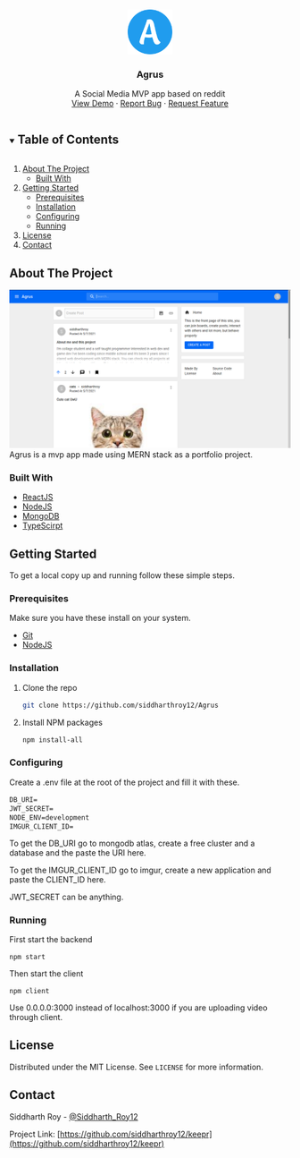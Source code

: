 <!-- PROJECT LOGO -->
<br />
<p align="center">
  <a href="https://github.com/siddharthroy12/Agrus">
    <img src="https://raw.githubusercontent.com/siddharthroy12/Agrus/main/client/public/logo512.png" alt="Logo" width="80" height="80">
  </a>
  <h3 align="center">Agrus</h3>
  <p align="center">
   	A Social Media MVP app based on reddit
    <br />
    <a href="#">View Demo</a>
    ·
    <a href="https://github.com/siddharthroy12/Agrus/issues">Report Bug</a>
    ·
    <a href="https://github.com/siddharthroy12/Agrus/issues">Request Feature</a>
  </p>
</p>



<!-- TABLE OF CONTENTS -->
<details open="open">
  <summary><h2 style="display: inline-block">Table of Contents</h2></summary>
  <ol>
    <li>
      <a href="#about-the-project">About The Project</a>
      <ul>
        <li><a href="#built-with">Built With</a></li>
      </ul>
    </li>
    <li>
      <a href="#getting-started">Getting Started</a>
      <ul>
        <li><a href="#prerequisites">Prerequisites</a></li>
        <li><a href="#installation">Installation</a></li>
				<li><a href="#configuring">Configuring</a></li>
				<li><a href="#running">Running</a></li>
      </ul>
    </li>
    <li><a href="#license">License</a></li>
    <li><a href="#contact">Contact</a></li>
  </ol>
</details>



<!-- ABOUT THE PROJECT -->
## About The Project
![](/screenshots/screenshot-1.png)
Agrus is a mvp app made using MERN stack as a portfolio project.

### Built With

* [ReactJS](https://reactjs.org/)
* [NodeJS](https://reactjs.org/)
* [MongoDB](https://www.mongodb.com/)
* [TypeScirpt](https://www.typescriptlang.org/)


<!-- GETTING STARTED -->
## Getting Started

To get a local copy up and running follow these simple steps.

### Prerequisites

Make sure you have these install on your system.
* [Git](https://nodejs.org/en/download/)
* [NodeJS](https://nodejs.org/en/download/)

### Installation

1. Clone the repo
   ```sh
   git clone https://github.com/siddharthroy12/Agrus
   ```
2. Install NPM packages
   ```sh
   npm install-all
   ```

### Configuring
Create a .env file at the root of the project and fill it with these.

```
DB_URI=
JWT_SECRET=
NODE_ENV=development
IMGUR_CLIENT_ID=
```

To get the DB_URI go to mongodb atlas, create a free cluster and a database and the paste the URI here.

To get the IMGUR_CLIENT_ID go to imgur, create a new application and paste the CLIENT_ID here.

JWT_SECRET can be anything.

### Running

First start the backend

```
npm start
```

Then start the client
```
npm client
```
Use 0.0.0.0:3000 instead of localhost:3000 if you are uploading video through client.


<!-- LICENSE -->
## License

Distributed under the MIT License. See `LICENSE` for more information.


<!-- CONTACT -->
## Contact

Siddharth Roy - [@Siddharth_Roy12](https://twitter.com/Siddharth_Roy12)

Project Link: [https://github.com/siddharthroy12/keepr](https://github.com/siddharthroy12/keepr)